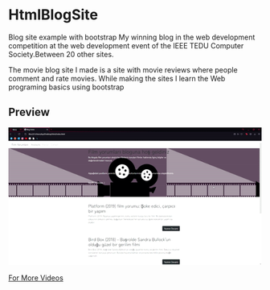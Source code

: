 # HtmlBlogSite
Blog site example with bootstrap My winning blog in the web development competition at the web development event of the IEEE TEDU Computer Society.Between 20 other sites.

The movie blog site I made is a site with movie reviews where people comment and rate movies.
While making the sites I learn the Web programing basics using bootstrap

## Preview
<p align="center">
  <img src="Gif.gif" width="900">
</p>

[For More Videos](https://drive.google.com/drive/u/1/folders/1c3uVBuJ5evyfk8LA7u-kGFBznRi0egaG)

